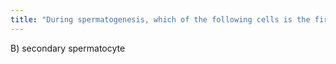 ```yaml
---
title: "During spermatogenesis, which of the following cells is the first to become haploid? A) primary spermatocyte B) secondary spermatocyte C) sperm cells D) spermatid E) spermatogonium"
---
```

B) secondary spermatocyte

